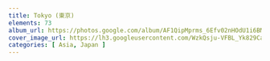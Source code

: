 ```yaml
---
title: Tokyo (東京)
elements: 73
album_url: https://photos.google.com/album/AF1QipMprms_6Efv02nHOdU1i6BMtHkPxZuURXEpPuOB
cover_image_url: https://lh3.googleusercontent.com/WzkQsju-VFBL_Yk829CaL2JTMjAARovr3F8HlwraZJQ98AdhFhco2bIFYaNvcNK1RqwGFDMmxWog_rudhXq2wgInQQek5UJogCcceQLvyU2rPdfLKjFLfiSFQdt96FX75A5zHZWct25ekkNm3-ygt_xjWzmctbBYZjB0ynQxLM7AGbSkkO0hkSmRVLzn8ekR2jmE7L3CkifmW-0z-9ysqdo9_UDAD0reDf0qiFISgMwC_lgDCi6ZrzVWzBf_G7_slHyo4mOmL9JbEPb--PHN-ofUFX0eTBkJDvT-DehbBFNI29YTibRNuENbPEBy13pSbEPdlaz2YJD7laAwZzq_hO9YTwdGcWsMnsqX6sPetrpNrFsLTxNvsTFMgkc1AHgG9u_DwV4To1ehDqZThYb31SrV5GiRRonxf38mg8lDLlGYDmCaFUhMzrtgbb6gOyVm8obg9XPAnz2lq1QSJYQN70Tel-sIJEWbPISYgxk_tz-YU4mKXkLGmcyn84hHxo8Ve6JHjHOcNf9LjW4bpRVFZ5wzMmH1mau5Z9y6WXdwIV1mF1XjEMuOCX_nZvfodvuEDW7AuqQ4CFa1meOHUIjumNrRafF0zw9GQVLTVV4UId7FPVZHnmNLavsYnXgEk8m_HwCtf_a9CQUFJG3T0BUFsEGWMQ=s195-p-k-no
categories: [ Asia, Japan ]
---
```

